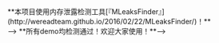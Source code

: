 <!--# BABaseProject-->
<!--一个基于 MVVM 和 MVC 设计模式的基本项目框架，项目用到的各种类，各种封装，各种三方库的综合项目，欢迎大家使用！ <br>-->
<!---->
<!-->**本项目使用内存泄露检测工具[『MLeaksFinder』](http://wereadteam.github.io/2016/02/22/MLeaksFinder/)！** <br>-->
<!-->**所有demo均检测通过！欢迎大家使用！**-->
<!---->
<!--###### 大家有好的需求，或者项目中遇到的重难点，可以在issue里面提需求，一定要记得联系我哈！有时间我会处理的！-->
<!---->
<!--## 1、性能问题 和 MVVM模式优点-->
<!--#####1.1、开发中遇到的 性能问题：-->
<!--- 1.1.1 cell的高度应该提前计算出来-->
<!--- 1.1.2 cell的高度必须要先计算出每个子控件的frame，才能确定-->
<!--- 1.1.3 如果在cell的set方法计算子控件的位置，会比较耗性能-->
<!---->
<!--#####1.2、解决方法：MVVM思想-->
<!--- M:模型 <br>-->
<!--- V:视图 <br>-->
<!--- VM:视图模型（模型包装视图模型，模型+模型对应视图的frame）-->
<!---->
<!--#####1.3、MVVM模式的 优点-->
<!--MVVM模式和MVC模式一样，主要目的是分离视图（View）和模型（Model），有几大优点-->
<!--- 1.3.1 低耦合。视图（View）可以独立于Model变化和修改，一个ViewModel可以绑定到不同的"View"上，当View变化的时候Model可以不变，当Model变化的时候View也可以不变。-->
<!--- 1.3.2 可重用性。你可以把一些视图逻辑放在一个ViewModel里面，让很多view重用这段视图逻辑。-->
<!--- 1.3.3 独立开发。开发人员可以专注于业务逻辑和数据的开发（ViewModel），设计人员可以专注于页面设计。-->
<!--- 1.3.4 可测试。界面素来是比较难于测试的，而现在测试可以针对ViewModel来写。-->
<!---->
<!---->
<!--## 2、个人简介-->
<!--- 2.1、[『微博：博爱1616』](http://weibo.com/2706728003/profile?rightmod=1&wvr=6&mod=personinfo&is_all=1) <br>-->
<!--- 2.2、[『博客』](http://boai.github.io) <br>-->
<!--- 2.3、[『简书』](http://www.jianshu.com/users/95c9800fdf47/latest_articles) <br>-->
<!--- 2.4、[『简书专题链接』](http://www.jianshu.com/collection/072d578bf782) <br>-->
<!---->
<!--**如果大神发现其中代码有bug，希望可以尽快联系本人修复，在此感谢各路大神的帮助** <br>-->
<!---->
<!--## 3、推荐-->
<!--- 3.1 完全实现 [『BAButton』](https://github.com/boai/BAButton) 的自定义的类库 <br>-->
<!--pod 导入：   pod 'BAButton', '~> 1.0.1'<br>-->
<!---->
<!--- 3.2 [对pod还是不熟的同学，可以看下我的博客，是最新的pod安装和使用方法](http://www.cnblogs.com/boai/p/4977976.html)-->
<!---->
<!--- 3.3 新增网易新闻的滑动SegmentControl，基于[『HMSegmentedControl』](https://github.com/HeshamMegid/HMSegmentedControl)的完美二次封装[『BASegmentControl』](https://github.com/boai/BASegmentControl)，可随时取用！ <br>-->
<!---->
<!--- 3.4 系统提醒和日历提醒，最近做了一个预约功能，有用到系统提醒和日历提醒，就写了这个demo！详情请看：[『BAReminderDemo』](https://github.com/boai/BAReminderDemo)！-->
<!---->
<!--- 3.5 本地通知最新完美封装，最近整理了下本地通知和极光推送，有很多坑都踩过了，刚刚整理出来的完美封装，肯定适合大部分场合，也可以用此封装写闹钟，也提醒事件，都可以！如果喜欢，请在git上点个星吧！详情请看：[『BALocalNotification』](https://github.com/boai/BALocalNotification)！-->
<!---->
<!--- 3.6 基于[『AFNetworking 3.1』](https://github.com/AFNetworking/AFNetworking)！最新版本的封装，集成了get/post 方法请求数据，单图/多图上传，视频上传/下载，网络监测 等多种网络请求方式，详情请看：[『BANetManager』](https://github.com/boai/BANetManager)！-->
<!---->
<!--- 3.7 [『APP中的文字和APP名字的国际化多语言处理』](http://www.cnblogs.com/boai/p/5337558.html)-->
<!---->
<!--- 3.8 [『最新的pod安装和常见问题处理』](http://www.cnblogs.com/boai/p/4977976.html)-->
<!---->
<!---->
<!--## 4、项目简介 和 使用指南-->
<!--####4.1、项目简介 <br>-->
<!--**主要使用 MVVM 和 MVC 设计模式，共分为三大类：** <br>-->
<!---->
<!--**4.1.1、Main** <br>-->
<!--- 主要功能：三种tabbarVC，可以自由选择，一种是完全自定义tabbarVC，一种是DVTabBarController，一种是storeboard搭建的tabBarController <br>-->
<!---->
<!--**4.1.2、BAMainCode** <br>-->
<!--- 4.1.2.1、BACode    【主要代码】   如：Home(首页)、Message(消息)、Discover(发现)、Profile(我) <br>-->
<!--- 4.1.2.2、BABaseData【基类】      如：BABaseVC、BABaseView、BABaseModel <br>-->
<!--- 4.1.2.3、BALib     【三方库】    如：不能用pod更新的三方库可以放在这里 <br>-->
<!--- 4.1.2.4、BATools   【工具类】    如：BACategory(分类)、BADataBase(数据库)、BAMacros(宏)、BANetManager(网络类)、BAKit(工具类) <br>-->
<!--- 4.1.2.5、Resources 【资源】      如：字体、Plist、图片 <br>-->
<!--- 4.1.2.6、Other     【其他代码】   如： <br>-->
<!--- 4.1.2.7、BACustom  【其他自定义】 如：暂时不知道放在哪里的自定义文件可放在这里 <br>-->
<!---->
<!--**4.1.3、Supporting Files** <br>-->
<!--- 4.1.3.1 这里暂时放置系统的文件，如：AppDelegate、Main.storyboard、Assets.xcassets、Assets.xcassets、main.m <br>-->
<!---->
<!--#### 4.2 使用指南 <br>-->
<!--使用的时候删除每个VC里面的DemoVC文件夹即可！<br>-->
<!--DemoVC文件夹：是专门展示各级样例用法的文件夹！-->
<!---->
<!--## 5、更新记录【倒叙】-->
<!---->
<!--##### 2016-07-08  版本：2.1-->
<!--- 5.2.21、新增上下拉刷新的最简单写法，你肯定没用过的写法！详见：【首页】栏目DemoVC11中的网络请求写法！-->
<!---->
<!--##### 2016-07-05  版本：2.1-->
<!--- 5.2.20、新增BAKitManager，用链式写法封装常用UIkit控件！详见：【消息】栏目DemoVC2-1中的cell的label写法！-->
<!---->
<!--##### 2016-07-04  版本：2.1-->
<!--- 5.2.19、【消息】栏目，新增DemoVC2-1，封装baseCell，tableView的高级用法1，！详见：【消息】栏目DemoVC2-1！-->
<!---->
<!--##### 2016-07-03  版本：2.1-->
<!--- 5.2.18、新增tabbar第二个按钮【消息】栏目，里面都是常用控件的高级用法，！详见：BAMessageViewController！-->
<!---->
<!--##### 2016-06-23  版本：2.0-->
<!--- 5.2.17、新增跑马灯广告处理，横向、垂直滚动广告，新增点击事件处理！详见：DemoVC3！-->
<!---->
<!--##### 2016-06-21  版本：2.0-->
<!--- 5.2.16、新增DemoVC12：五种自定义警告框的方法，系统alert、actionSheet的封装，详见：DemoVC12！-->
<!---->
<!--##### 2016-06-19  版本：2.0 -->
<!--- 5.2.16、优化网络类的封装：-->
<!--- - 1、集成get / post / put / delete等常用请求方式的封装-->
<!--- - 2、集成单图/多图上传，让图片上传更简单，自带压缩处理-->
<!--- - 3、集成视频上传/下载，和文件下载，让视频的上传下载更方便，支持异步下载【待测试】-->
<!--- - 5、集成网络监测，让你实时监测你的宝贝APP的网络状态-->
<!---->
<!--##### 2016-06-14  版本：2.0 -->
<!--- 5.2.15、正则表达式更新：验证身份证号（15位或18位数字）【最全的身份证校验，带校验省份、生日】，详见：DemoVC5！-->
<!--- 5.2.14、新增webView的高度获取，详见：DemoVC7！-->
<!--- 5.2.13、新增cell 的五种动画显示方式！详见：HomeVC！-->
<!---->
<!--##### 2016-06-13  版本：2.0 -->
<!--- 5.2.12、新增了一种跑马灯广告效果，希望能帮助部分用户！详见：DemoVC3！-->
<!---->
<!--##### 2016-06-04  版本：2.0 -->
<!--- 5.2.11、新增StoreBoard版的tabbar，具体使用详情请看appdelegate，已修复使用StoreBoard不能更改tabbar选中颜色的问题！-->
<!--- 5.2.10、APP中的文字和APP名字的国际化多语言处理，详情请看：[『APP中的文字和APP名字的国际化多语言处理』](http://www.cnblogs.com/boai/p/5337558.html)！-->
<!--- 5.2.09、重新封装全新AFN的网络类，基于[『AFNetworking 3.1』](https://github.com/AFNetworking/AFNetworking)！最新版本的封装，集成了get/post 方法请求数据，单图/多图上传，视频上传/下载，网络监测 等多种网络请求方式，详情请看：[『BANetManager』](https://github.com/boai/BANetManager)！-->
<!---->
<!--##### 2016-06-03  版本：2.0 -->
<!--- 5.2.08、新增DemoVC11，collectionView的浮动布局，自适应宽高的item，-->
<!---->
<!--##### 2016-05-31  版本：2.0 -->
<!--- 5.2.07、新增内存泄露检测，使用检测工具[『MLeaksFinder』](http://wereadteam.github.io/2016/02/22/MLeaksFinder/)！-->
<!---->
<!--##### 2016-05-30  版本：2.0 -->
<!--- 5.2.06、新增DemoVC10，collectionView的简单使用，用View写的写了一个简单的collectionView，可随意添加到任何地方，新增编辑功能，能够实现collectionView 的删除！如果喜欢，请在git上点个星吧！-->
<!--- 5.2.05、新增DemoVC9，流式布局和线性布局库的使用，用流式布局和线性布局库MyLayout，写了一个collectionView，如果喜欢，请在git上点个星吧！-->
<!---->
<!--##### 2016-05-25  版本：2.0 -->
<!--- 5.2.04、新增DemoVC8，系统提醒和日历提醒，最近做了一个预约功能，有用到系统提醒和日历提醒，就写了这个demo！详情请看：[『BAReminderDemo』](https://github.com/boai/BAReminderDemo)！-->
<!--- 5.2.03、新增DemoVC7，webView和WKWebView完美封装，简单的内置浏览器，有简单的功能，后期有新功能会加上！如果喜欢，请在git上点个星吧！-->
<!---->
<!--##### 2016-05-10  版本：2.0 -->
<!--- 5.2.02、新增DemoVC6，本地通知最新完美封装，最近整理了下本地通知和极光推送，有很多坑都踩过了，刚刚整理出来的完美封装，肯定适合大部分场合，也可以用此封装写闹钟，也提醒事件，都可以！如果喜欢，请在git上点个星吧！详情请看：[『BALocalNotification』](https://github.com/boai/BALocalNotification)！-->
<!--- 5.2.01、新增网易新闻的滑动SegmentControl，基于[『HMSegmentedControl』](https://github.com/HeshamMegid/HMSegmentedControl)的完美二次封装[『BASegmentControl』](https://github.com/boai/BASegmentControl)，可随时取用！-->
<!---->
<!--##### 2016-05-10  版本：1.0 -->
<!--- 5.1.17、新增最贴心的正则表达式封装：车型和车牌号验证、昵称、姓名验证、使用常用的两种正则判断方法！-->
<!--- 5.1.16、优化DemoVC5，新增一段文字关键字筛选高亮显示！ <br>-->
<!---->
<!--##### 2016-05-09  版本：1.0 -->
<!--- 5.1.15、新增DemoVC5：最贴心的正则表达式封装！-->
<!--- 5.1.14、优化部分代码和代码结构！ <br>-->
<!---->
<!--##### 2016-05-07  版本：1.0-->
<!--- 5.1.13、解决tableview的分割线短一截【详见HomeVC】-->
<!--- 5.1.12、新增全局键盘弹起收回处理-->
<!--- 5.1.11、新增DemoVC4：友盟分享和登陆的完美封装！-->
<!--- 5.1.10、新增BABaseProjectNoti.h文件，本文档的各种规范都在此说明！ <br>-->
<!---->
<!--##### 2016-05-06  版本：1.0-->
<!--- 5.1.09、新增DemoVC3：点击button倒计时，两种比较常用的获取倒计时验证码的样式！-->
<!--- 5.1.08、新增封装：BAAutoSizeWithWH，功能：实现文字的宽高自适应！-->
<!--- 5.1.07、添加网络判断-->
<!--- 5.1.06、优化所有注释：格式统一为 /*! 计算frame */ <br>-->
<!---->
<!--##### 2016-05-05  版本：1.0-->
<!--- 5.1.05、完善AFN网络框架封装，实现清理缓存，自定义请求头功能！-->
<!--- 5.1.04、添加两种tabbarVC，可以自由选择，一种是完全自定义tabbarVC，一种是DVTabBarController <br>-->
<!---->
<!--##### 2016-05-04  版本：1.0-->
<!--- 5.1.03、添加雪花加载动画 -->
<!--- 5.1.02、整理优化各级目录 -->
<!--- 5.1.01、创建框架 -->
<!---->
<!--## 6、系统要求-->
<!--该项目最低支持 iOS 7.0 和 Xcode 7.0。（部分动画效果仅支持iOS 8.0）使用时请仔细查看！-->
<!---->
<!--## 7、感谢-->
<!--项目中集成了很多网络上民间大神的多年积累的优秀成果，结合自己项目开发中遇到的重难点，和很多开发者向我提起的疑难问题，在下综合整理并优化了下，最终成就了[『BABaseProject』](https://github.com/boai/BABaseProject) <br>-->
<!--在此，博爱再次感谢各位大神的源码贡献！ <br>-->
<!--希望开源项目[『BABaseProject』](https://github.com/boai/BABaseProject)能够为众多iOS开发新手提供最简单、最快捷的开源项目！ <br>-->
<!--感谢大家的支持！-->
<!---->
<!---->
<!---->
